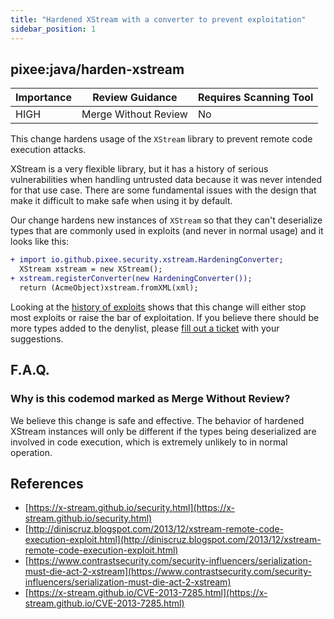 ```yaml
---
title: "Hardened XStream with a converter to prevent exploitation"
sidebar_position: 1
---
```


## pixee:java/harden-xstream 

| Importance  | Review Guidance      | Requires Scanning Tool |
|-------------|----------------------|------------------------|
| HIGH | Merge Without Review | No     |

This change hardens usage of the `XStream` library to prevent remote code execution attacks.

XStream is a very flexible library, but it has a history of serious vulnerabilities when handling untrusted data because it was never intended for that use case. There are some fundamental issues with the design that make it difficult to make safe when using it by default.

Our change hardens new instances of `XStream` so that they can't deserialize types that are commonly used in exploits (and never in normal usage) and it looks like this:

```diff
+ import io.github.pixee.security.xstream.HardeningConverter;
  XStream xstream = new XStream();
+ xstream.registerConverter(new HardeningConverter());
  return (AcmeObject)xstream.fromXML(xml);
```

Looking at the [history of exploits](https://x-stream.github.io/security.html#CVEs) shows that this change will either stop most exploits or raise the bar of exploitation. If you believe there should be more types added to the denylist, please [fill out a ticket](https://github.com/pixee/java-security-toolkit/issues/new) with your suggestions.

## F.A.Q.

### Why is this codemod marked as Merge Without Review?

We believe this change is safe and effective. The behavior of hardened XStream instances will only be different if the types being deserialized are involved in code execution, which is extremely unlikely to in normal operation.


## References
 * [https://x-stream.github.io/security.html](https://x-stream.github.io/security.html)
 * [http://diniscruz.blogspot.com/2013/12/xstream-remote-code-execution-exploit.html](http://diniscruz.blogspot.com/2013/12/xstream-remote-code-execution-exploit.html)
 * [https://www.contrastsecurity.com/security-influencers/serialization-must-die-act-2-xstream](https://www.contrastsecurity.com/security-influencers/serialization-must-die-act-2-xstream)
 * [https://x-stream.github.io/CVE-2013-7285.html](https://x-stream.github.io/CVE-2013-7285.html)
